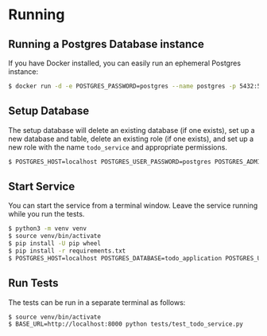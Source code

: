 # Running
## Running a Postgres Database instance
If you have Docker installed, you can easily run an ephemeral Postgres instance:

```bash
$ docker run -d -e POSTGRES_PASSWORD=postgres --name postgres -p 5432:5432 docker.io/postgres:latest
```

## Setup Database
The setup database will delete an existing database (if one exists), set up a new database and table, delete an existing role (if one exists), and set up a new role with the name `todo_service` and appropriate permissions.

```bash
$ POSTGRES_HOST=localhost POSTGRES_USER_PASSWORD=postgres POSTGRES_ADMIN_PASSWORD=postgres python3 database-setup/setup_database.py
```

## Start Service
You can start the service from a terminal window. Leave the service running while you run the tests.
 
```bash
$ python3 -m venv venv
$ source venv/bin/activate
$ pip install -U pip wheel
$ pip install -r requirements.txt
$ POSTGRES_HOST=localhost POSTGRES_DATABASE=todo_application POSTGRES_USERNAME=todo_service POSTGRES_PASSWORD=postgres flask --app app.todo_service:app run --host 0.0.0.0 --port 8000 --debug
```

## Run Tests
The tests can be run in a separate terminal as follows:

```bash
$ source venv/bin/activate
$ BASE_URL=http://localhost:8000 python tests/test_todo_service.py
```
